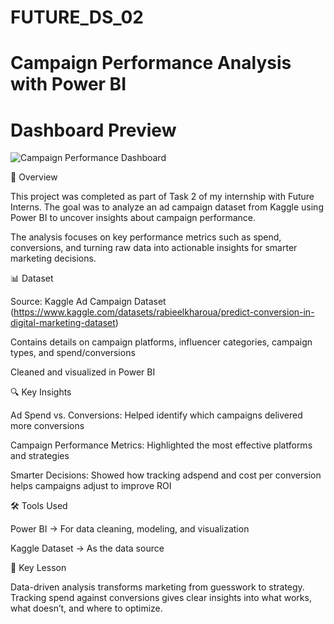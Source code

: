 # FUTURE_DS_02

 # Campaign Performance Analysis with Power BI

 # Dashboard Preview
 ![Campaign Performance Dashboard](dashboard.png)

📌 Overview

This project was completed as part of Task 2 of my internship with Future Interns. The goal was to analyze an ad campaign dataset from Kaggle using Power BI to uncover insights about campaign performance.

The analysis focuses on key performance metrics such as spend, conversions, and turning raw data into actionable insights for smarter marketing decisions.

📊 Dataset

Source: Kaggle Ad Campaign Dataset (https://www.kaggle.com/datasets/rabieelkharoua/predict-conversion-in-digital-marketing-dataset)

Contains details on campaign platforms, influencer categories, campaign types, and spend/conversions

Cleaned and visualized in Power BI

🔍 Key Insights

Ad Spend vs. Conversions: Helped identify which campaigns delivered more conversions

Campaign Performance Metrics: Highlighted the most effective platforms and strategies

Smarter Decisions: Showed how tracking adspend and cost per conversion helps campaigns adjust to improve ROI

🛠 Tools Used

Power BI → For data cleaning, modeling, and visualization

Kaggle Dataset → As the data source

🎯 Key Lesson
 
Data-driven analysis transforms marketing from guesswork to strategy. Tracking spend against conversions gives clear insights into what works, what doesn’t, and where to optimize.
